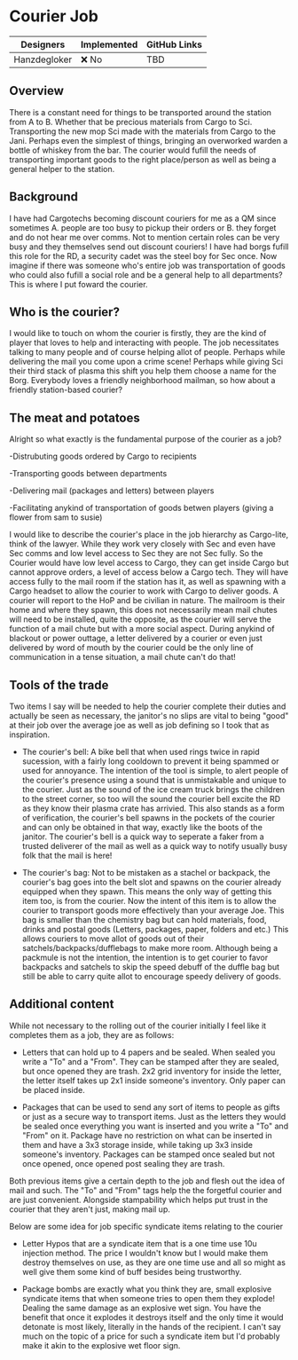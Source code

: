 # Courier Job

| Designers | Implemented | GitHub Links |
|---|---|---|
| Hanzdegloker | :x: No | TBD |

## Overview

There is a constant need for things to be transported around the station from A to B. Whether that be precious materials from Cargo
to Sci. Transporting the new mop Sci made with the materials from Cargo to the Jani. Perhaps even the simplest of things, bringing an overworked
warden a bottle of whiskey from the bar. The courier would fufill the needs of transporting important goods to the right place/person as well as being
a general helper to the station.

## Background

I have had Cargotechs becoming discount couriers for me as a QM since sometimes A. people are too busy to pickup their orders or B. they forget and 
do not hear me over comms. Not to mention certain roles can be very busy and they themselves send out discount couriers! I have had borgs fufill this 
role for the RD, a security cadet was the steel boy for Sec once. Now imagine if there was someone who's entire job was transportation of goods who could also
fufill a social role and be a general help to all departments? This is where I put foward the courier.

## Who is the courier?

I would like to touch on whom the courier is firstly, they are the kind of player that loves to help and interacting with people. The job necessitates 
talking to many people and of course helping allot of people. Perhaps while delivering the mail you come upon a crime scene! Perhaps while giving Sci 
their third stack of plasma this shift you help them choose a name for the Borg. Everybody loves a friendly neighborhood mailman, so how about a friendly
station-based courier?

## The meat and potatoes

Alright so what exactly is the fundamental purpose of the courier as a job?

-Distrubuting goods ordered by Cargo to recipients

-Transporting goods between departments

-Delivering mail (packages and letters) between players

-Facilitating anykind of transportation of goods betwen players (giving a flower from sam to susie)

I would like to describe the courier's place in the job hierarchy as Cargo-lite, think of the lawyer. While they work very closely with Sec and even have
Sec comms and low level access to Sec they are not Sec fully. So the Courier would have low level access to Cargo, they can get inside Cargo but cannot approve orders, a
level of access below a Cargo tech. They will have access fully to the mail room if the station has it, as well as spawning with a Cargo headset to allow the
courier to work with Cargo to deliver goods. A courier will report to the HoP and be civilian in nature. The mailroom is their home and where they spawn, this does not necessarily mean 
mail chutes will need to be installed, quite the opposite, as the courier will serve the function of a mail chute but with a more social aspect. During anykind of 
blackout or power outtage, a letter delivered by a courier or even just delivered by word of mouth by the courier could be the only line of communication in a tense situation, a mail 
chute can't do that! 

## Tools of the trade

Two items I say will be needed to help the courier complete their duties and actually be seen as necessary, the janitor's no slips are vital to being "good" at their job
over the average joe as well as job defining so I took that as inspiration.

- The courier's bell: A bike bell that when used rings twice in rapid sucession, with a fairly long cooldown to prevent it being spammed or used for annoyance. The
intention of the tool is simple, to alert people of the courier's presence using a sound that is unmistakable and unique to the courier. Just as the sound of 
the ice cream truck brings the children to the street corner, so too will the sound the courier bell excite the RD as they know their plasma crate has arrivied.
This also stands as a form of verification, the courier's bell spawns in the pockets of the courier and can only be obtained in that way, exactly like the boots of
the janitor. The courier's bell is a quick way to seperate a faker from a trusted deliverer of the mail as well as a quick way to notify usually busy folk that the 
mail is here!

- The courier's bag: Not to be mistaken as a stachel or backpack, the courier's bag goes into the belt slot and spawns on the courier already equipped when they spawn. This
means the only way of getting this item too, is from the courier. Now the intent of this item is to allow the courier to transport goods more effectively than your average
Joe. This bag is smaller than the chemistry bag but can hold materials, food, drinks and postal goods (Letters, packages, paper, folders and etc.) This allows couriers to 
move allot of goods out of their satchels/backpacks/dufflebags to make more room. Although being a packmule is not the intention, the intention is to get courier to favor
backpacks and satchels to skip the speed debuff of the duffle bag but still be able to carry quite allot to encourage speedy delivery of goods. 

## Additional content

While not necessary to the rolling out of the courier initially I feel like it completes them as a job, they are as follows:

- Letters that can hold up to 4 papers and be sealed. When sealed you write a "To" and a "From". They can be stamped after they are sealed, but once opened they are trash. 2x2 
grid inventory for inside the letter, the letter itself takes up 2x1 inside someone's inventory. Only paper can be placed inside.

- Packages that can be used to send any sort of items to people as gifts or just as a secure way to transport items. Just as the letters they would be sealed once everything you
want is inserted and you write a "To" and "From" on it. Package have no restriction on what can be inserted in them and have a 3x3 storage inside, while taking up 3x3 inside someone's
inventory. Packages can be stamped once sealed but not once opened, once opened post sealing they are trash. 

Both previous items give a certain depth to the job and flesh out the idea of mail and such. The "To" and "From" tags help the the forgetful courier and are just convenient. 
Alongside stampability which helps put trust in the courier that they aren't just, making mail up.

Below are some idea for job specific syndicate items relating to the courier

- Letter Hypos that are a syndicate item that is a one time use 10u injection method. The price I wouldn't know but I would make them destroy themselves on use, as they are one time use and
all so might as well give them some kind of buff besides being trustworthy.

- Package bombs are exactly what you think they are, small explosive syndicate items that when someone tries to open them they explode! Dealing the same damage as an explosive wet sign. You
have the benefit that once it explodes it destroys itself and the only time it would detonate is most likely, literally in the hands of the recipient. I can't say much on the topic of a price for 
such a syndicate item but I'd probably make it akin to the explosive wet floor sign.
